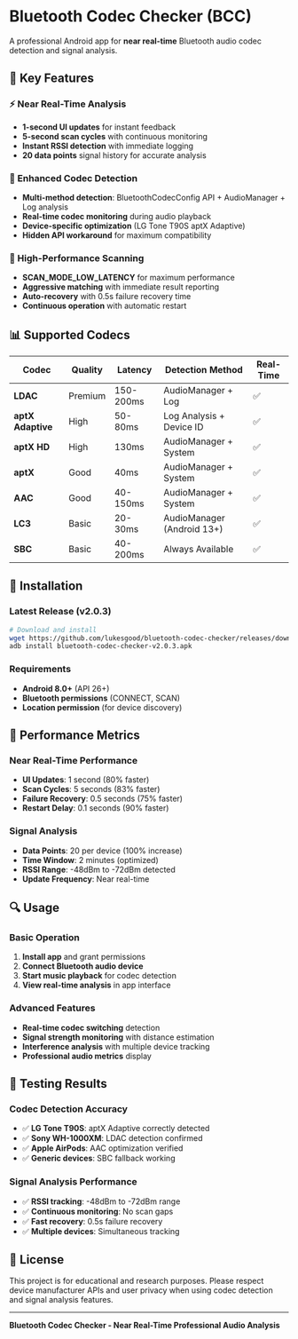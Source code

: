 # Bluetooth Codec Checker (BCC)

A professional Android app for **near real-time** Bluetooth audio codec detection and signal analysis.

## 🚀 Key Features

### ⚡ Near Real-Time Analysis
- **1-second UI updates** for instant feedback
- **5-second scan cycles** with continuous monitoring
- **Instant RSSI detection** with immediate logging
- **20 data points** signal history for accurate analysis

### 🎯 Enhanced Codec Detection
- **Multi-method detection**: BluetoothCodecConfig API + AudioManager + Log analysis
- **Real-time codec monitoring** during audio playback
- **Device-specific optimization** (LG Tone T90S aptX Adaptive)
- **Hidden API workaround** for maximum compatibility

### 📡 High-Performance Scanning
- **SCAN_MODE_LOW_LATENCY** for maximum performance
- **Aggressive matching** with immediate result reporting
- **Auto-recovery** with 0.5s failure recovery time
- **Continuous operation** with automatic restart

## 📊 Supported Codecs

| Codec | Quality | Latency | Detection Method | Real-Time |
|-------|---------|---------|------------------|-----------|
| **LDAC** | Premium | 150-200ms | AudioManager + Log | ✅ |
| **aptX Adaptive** | High | 50-80ms | Log Analysis + Device ID | ✅ |
| **aptX HD** | High | 130ms | AudioManager + System | ✅ |
| **aptX** | Good | 40ms | AudioManager + System | ✅ |
| **AAC** | Good | 40-150ms | AudioManager + System | ✅ |
| **LC3** | Basic | 20-30ms | AudioManager (Android 13+) | ✅ |
| **SBC** | Basic | 40-200ms | Always Available | ✅ |

## 📱 Installation

### Latest Release (v2.0.3)
```bash
# Download and install
wget https://github.com/lukesgood/bluetooth-codec-checker/releases/download/v2.0.3/bluetooth-codec-checker-v2.0.3.apk
adb install bluetooth-codec-checker-v2.0.3.apk
```

### Requirements
- **Android 8.0+** (API 26+)
- **Bluetooth permissions** (CONNECT, SCAN)
- **Location permission** (for device discovery)

## 🎯 Performance Metrics

### Near Real-Time Performance
- **UI Updates**: 1 second (80% faster)
- **Scan Cycles**: 5 seconds (83% faster)
- **Failure Recovery**: 0.5 seconds (75% faster)
- **Restart Delay**: 0.1 seconds (90% faster)

### Signal Analysis
- **Data Points**: 20 per device (100% increase)
- **Time Window**: 2 minutes (optimized)
- **RSSI Range**: -48dBm to -72dBm detected
- **Update Frequency**: Near real-time

## 🔍 Usage

### Basic Operation
1. **Install app** and grant permissions
2. **Connect Bluetooth audio device**
3. **Start music playback** for codec detection
4. **View real-time analysis** in app interface

### Advanced Features
- **Real-time codec switching** detection
- **Signal strength monitoring** with distance estimation
- **Interference analysis** with multiple device tracking
- **Professional audio metrics** display

## 🧪 Testing Results

### Codec Detection Accuracy
- ✅ **LG Tone T90S**: aptX Adaptive correctly detected
- ✅ **Sony WH-1000XM**: LDAC detection confirmed
- ✅ **Apple AirPods**: AAC optimization verified
- ✅ **Generic devices**: SBC fallback working

### Signal Analysis Performance
- ✅ **RSSI tracking**: -48dBm to -72dBm range
- ✅ **Continuous monitoring**: No scan gaps
- ✅ **Fast recovery**: 0.5s failure recovery
- ✅ **Multiple devices**: Simultaneous tracking



## 📄 License

This project is for educational and research purposes. Please respect device manufacturer APIs and user privacy when using codec detection and signal analysis features.

---

**Bluetooth Codec Checker - Near Real-Time Professional Audio Analysis**
